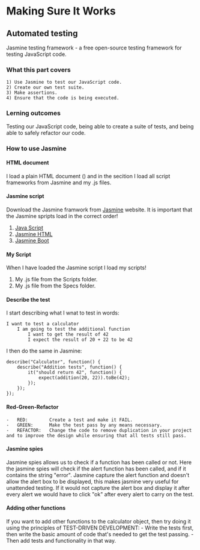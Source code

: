 # Making Sure It Works

## Automated testing

Jasmine testing framework - a free open-source testing framework for testing JavaScript code.

### What this part covers

    1) Use Jasmine to test our JavaScript code.
    2) Create our own test suite.
    3) Make assertions.
    4) Ensure that the code is being executed.

### Lerning outcomes

Testing our JavaScript code, being able to create a suite of tests, and being able to safely refactor our code.

### How to use Jasmine

#### HTML document

I load a plain HTML document (<!DOCTYPE html>) and in the <head> secition I load all script frameworks from Jasmine and my .js files.

#### Jasmine script

Download the Jasmine framwork from [Jasmine](https://cdnjs.com/libraries/jasmine) website. It is important that the Jasmine spripts load in the correct order!

1) [Java Script](https://cdnjs.cloudflare.com/ajax/libs/jasmine/3.4.0/jasmine.js)
2) [Jasmine HTML](https://cdnjs.cloudflare.com/ajax/libs/jasmine/3.4.0/jasmine-html.js)
3) [Jasmine Boot](https://cdnjs.cloudflare.com/ajax/libs/jasmine/3.4.0/jasmine-html.js)

#### My Script

When I have loaded the Jasmine script I load my scripts!

1) My .js file from the Scripts folder.
2) My .js file from the Specs folder.

#### Describe the test

I start describing what I wnat to test in words:

    I want to test a calculator
        I am going to test the additional function
            I want to get the result of 42
            I expect the result of 20 + 22 to be 42

I then do the same in Jasmine:

    describe("Calculator", function() {
        describe("Addition tests", function() {
            it("should return 42", function() {
                expect(addition(20, 22)).toBe(42);
            });
        });
    });

#### Red-Green-Refactor

    -   RED:        Create a test and make it FAIL.
    -   GREEN:      Make the test pass by any means necessary.
    -   REFACTOR:   Change the code to remove duplication in your project and to improve the design while ensuring that all tests still pass.

#### Jasmine spies

Jasmine spies allows us to check if a function has been called or not. Here the jasmine spies will check if the alert function has been called, and if it contains the string "error".
Jasmine capture the alert function and doesn't allow the alert box to be displayed, this makes jasmine very useful for unattended testing. If it would not capture the alert box and display it after every alert we would have to click "ok" after every alert to carry on the test.

#### Adding other functions

If you want to add other functions to the calculator object, then try doing it using the principles of TEST-DRIVEN DEVELOPMENT:
    -   Write the tests first, then write the basic amount of code that's needed to get the test passing.
    -   Then add tests and functionality in that way.